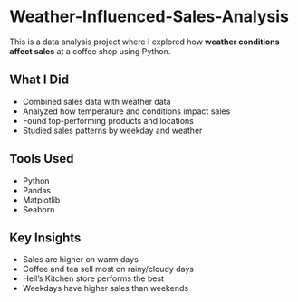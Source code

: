 # Weather-Influenced-Sales-Analysis
This is a data analysis project where I explored how **weather conditions affect sales** at a coffee shop using Python.

## What I Did
- Combined sales data with weather data
- Analyzed how temperature and conditions impact sales
- Found top-performing products and locations
- Studied sales patterns by weekday and weather

## Tools Used
- Python  
- Pandas  
- Matplotlib  
- Seaborn

## Key Insights
- Sales are higher on warm days 
- Coffee and tea sell most on rainy/cloudy days 
- Hell’s Kitchen store performs the best 
- Weekdays have higher sales than weekends 
